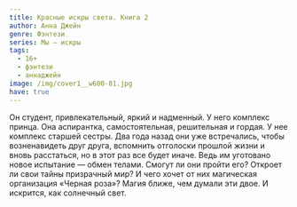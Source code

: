 ```yaml
---
title: Красные искры света. Книга 2
author: Анна Джейн
genre: Фэнтези
series: Мы — искры
tags:
  - 16+
  - фэнтези
  - аннаджейн
image: /img/cover1__w600-81.jpg
have: true
---
```

Он студент, привлекательный, яркий и надменный. У него комплекс принца. Она аспирантка, самостоятельная, решительная и гордая. У нее комплекс старшей сестры. Два года назад они уже встречались, чтобы возненавидеть друг друга, вспомнить отголоски прошлой жизни и вновь расстаться, но в этот раз все будет иначе. Ведь им уготовано новое испытание — обмен телами. Смогут ли они пройти его? Откроет ли свои тайны призрачный мир? И чего хочет от них магическая организация «Черная роза»? Магия ближе, чем думали эти двое. И искрится, как солнечный свет.